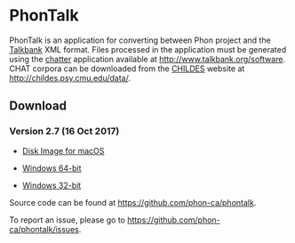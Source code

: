 # PhonTalk

PhonTalk is an application for converting between Phon project and the [Talkbank](http://www.talkbank.org) XML format.
Files processed in the application must be generated using the [chatter](http://www.talkbank.org/software/chatter.html) application available at http://www.talkbank.org/software. CHAT corpora can be downloaded from the [CHILDES](http://childes.psy.cmu.edu/) website at http://childes.psy.cmu.edu/data/.

## Download

### Version 2.7 (16 Oct 2017)

 * [Disk Image for macOS](https://github.com/phon-ca/phontalk/releases/download/2.7/PhonTalk_macos_2_7.dmg)

 * [Windows 64-bit](https://github.com/phon-ca/phontalk/releases/download/2.7/PhonTalk_windows-x64_2_7.zip)

 * [Windows 32-bit](https://github.com/phon-ca/phontalk/releases/download/2.7/PhonTalk_windows_2_7.zip)

Source code can be found at https://github.com/phon-ca/phontalk.

To report an issue, please go to https://github.com/phon-ca/phontalk/issues.
